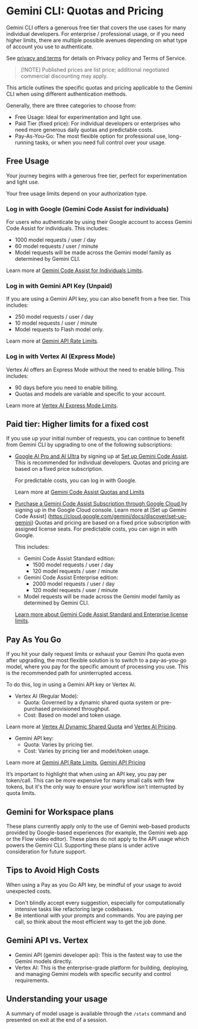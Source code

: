 # Gemini CLI: Quotas and Pricing

Gemini CLI offers a generous free tier that covers the use cases for many
individual developers. For enterprise / professional usage, or if you need
higher limits, there are multiple possible avenues depending on what type of
account you use to authenticate.

See [privacy and terms](./tos-privacy.md) for details on Privacy policy and
Terms of Service.

> [!NOTE] Published prices are list price; additional negotiated commercial
> discounting may apply.

This article outlines the specific quotas and pricing applicable to the Gemini
CLI when using different authentication methods.

Generally, there are three categories to choose from:

- Free Usage: Ideal for experimentation and light use.
- Paid Tier (fixed price): For individual developers or enterprises who need
  more generous daily quotas and predictable costs.
- Pay-As-You-Go: The most flexible option for professional use, long-running
  tasks, or when you need full control over your usage.

## Free Usage

Your journey begins with a generous free tier, perfect for experimentation and
light use.

Your free usage limits depend on your authorization type.

### Log in with Google (Gemini Code Assist for individuals)

For users who authenticate by using their Google account to access Gemini Code
Assist for individuals. This includes:

- 1000 model requests / user / day
- 60 model requests / user / minute
- Model requests will be made across the Gemini model family as determined by
  Gemini CLI.

Learn more at
[Gemini Code Assist for Individuals Limits](https://developers.google.com/gemini-code-assist/resources/quotas#quotas-for-agent-mode-gemini-cli).

### Log in with Gemini API Key (Unpaid)

If you are using a Gemini API key, you can also benefit from a free tier. This
includes:

- 250 model requests / user / day
- 10 model requests / user / minute
- Model requests to Flash model only.

Learn more at
[Gemini API Rate Limits](https://ai.google.dev/gemini-api/docs/rate-limits).

### Log in with Vertex AI (Express Mode)

Vertex AI offers an Express Mode without the need to enable billing. This
includes:

- 90 days before you need to enable billing.
- Quotas and models are variable and specific to your account.

Learn more at
[Vertex AI Express Mode Limits](https://cloud.google.com/vertex-ai/generative-ai/docs/start/express-mode/overview#quotas).

## Paid tier: Higher limits for a fixed cost

If you use up your initial number of requests, you can continue to benefit from
Gemini CLI by upgrading to one of the following subscriptions:

- [Google AI Pro and AI Ultra](https://cloud.google.com/products/gemini/pricing)
  by signing up at
  [Set up Gemini Code Assist](https://goo.gle/set-up-gemini-code-assist). This
  is recommended for individual developers. Quotas and pricing are based on a
  fixed price subscription.

  For predictable costs, you can log in with Google.

  Learn more at
  [Gemini Code Assist Quotas and Limits](https://developers.google.com/gemini-code-assist/resources/quotas)

- [Purchase a Gemini Code Assist Subscription through Google Cloud ](https://cloud.google.com/gemini/docs/codeassist/overview)
  by signing up in the Google Cloud console. Learn more at [Set up Gemini Code
  Assist] (https://cloud.google.com/gemini/docs/discover/set-up-gemini) Quotas
  and pricing are based on a fixed price subscription with assigned license
  seats. For predictable costs, you can sign in with Google.

  This includes:
  - Gemini Code Assist Standard edition:
    - 1500 model requests / user / day
    - 120 model requests / user / minute
  - Gemini Code Assist Enterprise edition:
    - 2000 model requests / user / day
    - 120 model requests / user / minute
  - Model requests will be made across the Gemini model family as determined by
    Gemini CLI.

  [Learn more about Gemini Code Assist Standard and Enterprise license limits](https://developers.google.com/gemini-code-assist/resources/quotas#quotas-for-agent-mode-gemini-cli).

## Pay As You Go

If you hit your daily request limits or exhaust your Gemini Pro quota even after
upgrading, the most flexible solution is to switch to a pay-as-you-go model,
where you pay for the specific amount of processing you use. This is the
recommended path for uninterrupted access.

To do this, log in using a Gemini API key or Vertex AI.

- Vertex AI (Regular Mode):
  - Quota: Governed by a dynamic shared quota system or pre-purchased
    provisioned throughput.
  - Cost: Based on model and token usage.

Learn more at
[Vertex AI Dynamic Shared Quota](https://cloud.google.com/vertex-ai/generative-ai/docs/resources/dynamic-shared-quota)
and [Vertex AI Pricing](https://cloud.google.com/vertex-ai/pricing).

- Gemini API key:
  - Quota: Varies by pricing tier.
  - Cost: Varies by pricing tier and model/token usage.

Learn more at
[Gemini API Rate Limits](https://ai.google.dev/gemini-api/docs/rate-limits),
[Gemini API Pricing](https://ai.google.dev/gemini-api/docs/pricing)

It’s important to highlight that when using an API key, you pay per token/call.
This can be more expensive for many small calls with few tokens, but it's the
only way to ensure your workflow isn't interrupted by quota limits.

## Gemini for Workspace plans

These plans currently apply only to the use of Gemini web-based products
provided by Google-based experiences (for example, the Gemini web app or the
Flow video editor). These plans do not apply to the API usage which powers the
Gemini CLI. Supporting these plans is under active consideration for future
support.

## Tips to Avoid High Costs

When using a Pay as you Go API key, be mindful of your usage to avoid unexpected
costs.

- Don't blindly accept every suggestion, especially for computationally
  intensive tasks like refactoring large codebases.
- Be intentional with your prompts and commands. You are paying per call, so
  think about the most efficient way to get the job done.

## Gemini API vs. Vertex

- Gemini API (gemini developer api): This is the fastest way to use the Gemini
  models directly.
- Vertex AI: This is the enterprise-grade platform for building, deploying, and
  managing Gemini models with specific security and control requirements.

## Understanding your usage

A summary of model usage is available through the `/stats` command and presented
on exit at the end of a session.
